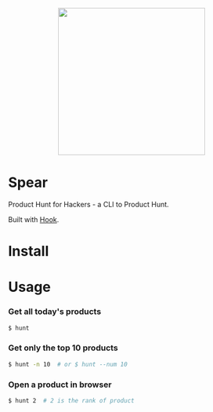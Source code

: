 <p align="center">
  <img src="http://i.imgur.com/6VXbXnv.jpg" width="300px" />
</p>

Spear
=====

Product Hunt for Hackers - a CLI to Product Hunt. 

Built with [Hook](https://github.com/karan/Hook).

Install
=====


Usage
====

### Get all today's products

```bash
$ hunt
```

### Get only the top 10 products

```bash
$ hunt -n 10  # or $ hunt --num 10
```

### Open a product in browser

```bash
$ hunt 2  # 2 is the rank of product
```
